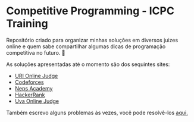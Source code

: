 # Competitive Programming - ICPC Training
Repositório criado para organizar minhas soluções em diversos juizes online e quem sabe compartilhar algumas dicas de programação competitiva no futuro. 🙂

As soluções apresentadas até o momento são dos sequintes sites:
- [URI Online Judge](https://www.urionlinejudge.com.br/)
- [Codeforces](https://codeforces.com/)
- [Neps Academy](https://neps.academy/)
- [HackerRank](https://www.hackerrank.com/)
- [Uva Online Judge](https://onlinejudge.org/)

Também escrevo alguns problemas às vezes, você pode resolvê-los [aqui.](https://www.urionlinejudge.com.br/judge/pt/problems/author/253)